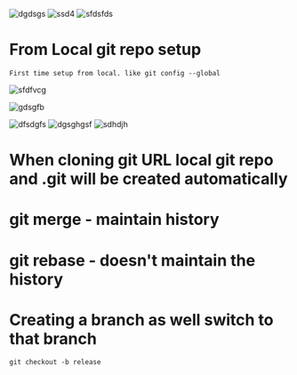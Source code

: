 ![dgdsgs](https://github.com/Sri-Learnings/Azure-Devops/assets/130881628/9f0e4432-79b1-4742-9b93-022362923eb0)
![ssd4](https://github.com/Sri-Learnings/Azure-Devops/assets/130881628/105a1ebd-156a-4dd1-b98d-b0f2969ed9d2)
![sfdsfds](https://github.com/Sri-Learnings/Azure-Devops/assets/130881628/763db2d7-a64e-40b3-8232-c061365d799b)

# From Local git repo setup

~~~
First time setup from local. like git config --global
~~~

![sfdfvcg](https://github.com/Sri-Learnings/Azure-Devops/assets/130881628/0e1b2d02-f3ed-496a-ab06-e014e6af7bcf)

![gdsgfb](https://github.com/Sri-Learnings/Azure-Devops/assets/130881628/9ccb9cf5-0f08-43bc-8d32-c9f83e65ae43)

![dfsdgfs](https://github.com/Sri-Learnings/Azure-Devops/assets/130881628/25b721c1-2ad0-496d-997d-bd7a442ed280)
![dgsghgsf](https://github.com/Sri-Learnings/Azure-Devops/assets/130881628/f658a0bb-1120-4aa9-b686-43065b8d1105)
![sdhdjh](https://github.com/Sri-Learnings/Azure-Devops/assets/130881628/415b52a7-d7e5-4cfe-9d7f-b6805b4c58c9)

# When cloning git URL local git repo and .git will be created  automatically 
# git merge - maintain history 
# git rebase - doesn't maintain the history
# Creating a branch as well switch to that branch
~~~
git checkout -b release
~~~
